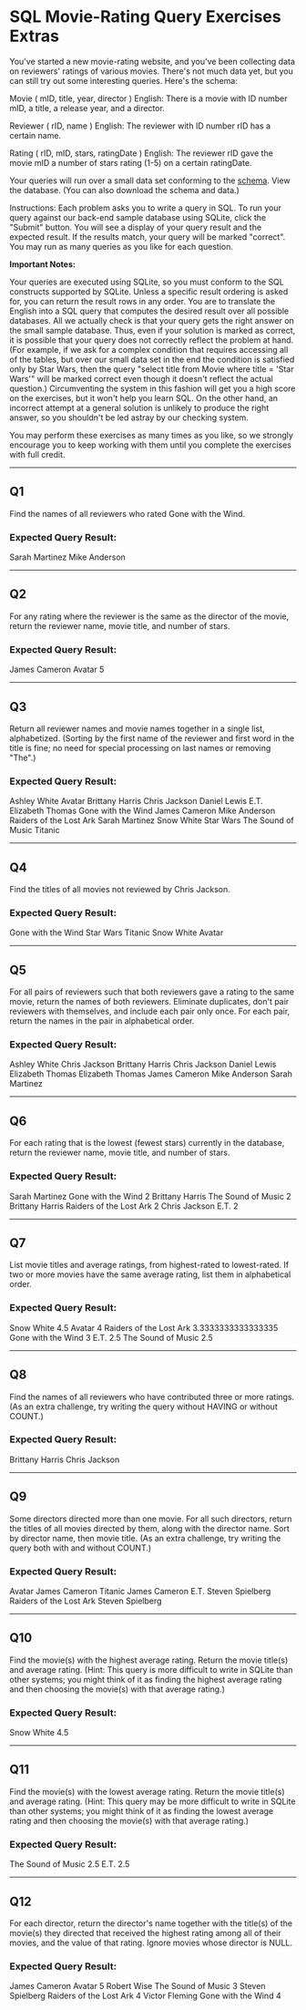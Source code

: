 # SQL Movie-Rating Query Exercises Extras

You've started a new movie-rating website, and you've been collecting data on reviewers' ratings of various movies. There's not much data yet, but you can still try out some interesting queries. Here's the schema:

Movie ( mID, title, year, director )
English: There is a movie with ID number mID, a title, a release year, and a director.

Reviewer ( rID, name )
English: The reviewer with ID number rID has a certain name.

Rating ( rID, mID, stars, ratingDate )
English: The reviewer rID gave the movie mID a number of stars rating (1-5) on a certain ratingDate.

Your queries will run over a small data set conforming to the [schema](rating.sql). View the database. (You can also download the schema and data.)

Instructions: Each problem asks you to write a query in SQL. To run your query against our back-end sample database using SQLite, click the "Submit" button. You will see a display of your query result and the expected result. If the results match, your query will be marked "correct". You may run as many queries as you like for each question.

**Important Notes:**

Your queries are executed using SQLite, so you must conform to the SQL constructs supported by SQLite.
Unless a specific result ordering is asked for, you can return the result rows in any order.
You are to translate the English into a SQL query that computes the desired result over all possible databases. All we actually check is that your query gets the right answer on the small sample database. Thus, even if your solution is marked as correct, it is possible that your query does not correctly reflect the problem at hand. (For example, if we ask for a complex condition that requires accessing all of the tables, but over our small data set in the end the condition is satisfied only by Star Wars, then the query "select title from Movie where title = 'Star Wars'" will be marked correct even though it doesn't reflect the actual question.) Circumventing the system in this fashion will get you a high score on the exercises, but it won't help you learn SQL. On the other hand, an incorrect attempt at a general solution is unlikely to produce the right answer, so you shouldn't be led astray by our checking system.

You may perform these exercises as many times as you like, so we strongly encourage you to keep working with them until you complete the exercises with full credit.

---

## Q1

Find the names of all reviewers who rated Gone with the Wind.

### Expected Query Result:

Sarah Martinez
Mike Anderson

---

## Q2

For any rating where the reviewer is the same as the director of the movie, return the reviewer name, movie title, and number of stars.

### Expected Query Result:
James Cameron	Avatar	5

---

## Q3

Return all reviewer names and movie names together in a single list, alphabetized. (Sorting by the first name of the reviewer and first word in the title is fine; no need for special processing on last names or removing "The".)

### Expected Query Result:

Ashley White
Avatar
Brittany Harris
Chris Jackson
Daniel Lewis
E.T.
Elizabeth Thomas
Gone with the Wind
James Cameron
Mike Anderson
Raiders of the Lost Ark
Sarah Martinez
Snow White
Star Wars
The Sound of Music
Titanic

---

## Q4

Find the titles of all movies not reviewed by Chris Jackson.

### Expected Query Result:

Gone with the Wind
Star Wars
Titanic
Snow White
Avatar

---

## Q5

For all pairs of reviewers such that both reviewers gave a rating to the same movie, return the names of both reviewers. Eliminate duplicates, don't pair reviewers with themselves, and include each pair only once. For each pair, return the names in the pair in alphabetical order.

### Expected Query Result:

Ashley White	Chris Jackson
Brittany Harris	Chris Jackson
Daniel Lewis	Elizabeth Thomas
Elizabeth Thomas	James Cameron
Mike Anderson	Sarah Martinez

---

## Q6

For each rating that is the lowest (fewest stars) currently in the database, return the reviewer name, movie title, and number of stars.

### Expected Query Result:

Sarah Martinez	Gone with the Wind	2
Brittany Harris	The Sound of Music	2
Brittany Harris	Raiders of the Lost Ark	2
Chris Jackson	E.T.	2

---

## Q7

List movie titles and average ratings, from highest-rated to lowest-rated. If two or more movies have the same average rating, list them in alphabetical order.

### Expected Query Result:

Snow White	4.5
Avatar	4
Raiders of the Lost Ark	3.3333333333333335
Gone with the Wind	3
E.T.	2.5
The Sound of Music	2.5

---

## Q8

Find the names of all reviewers who have contributed three or more ratings. (As an extra challenge, try writing the query without HAVING or without COUNT.)

### Expected Query Result:
Brittany Harris
Chris Jackson

---

## Q9

Some directors directed more than one movie. For all such directors, return the titles of all movies directed by them, along with the director name. Sort by director name, then movie title. (As an extra challenge, try writing the query both with and without COUNT.)

### Expected Query Result:
Avatar	James Cameron
Titanic	James Cameron
E.T.	Steven Spielberg
Raiders of the Lost Ark	Steven Spielberg

---

## Q10

Find the movie(s) with the highest average rating. Return the movie title(s) and average rating. (Hint: This query is more difficult to write in SQLite than other systems; you might think of it as finding the highest average rating and then choosing the movie(s) with that average rating.)

### Expected Query Result:
Snow White	4.5

---

## Q11

Find the movie(s) with the lowest average rating. Return the movie title(s) and average rating. (Hint: This query may be more difficult to write in SQLite than other systems; you might think of it as finding the lowest average rating and then choosing the movie(s) with that average rating.)

### Expected Query Result:
The Sound of Music	2.5
E.T.	2.5

---

## Q12

For each director, return the director's name together with the title(s) of the movie(s) they directed that received the highest rating among all of their movies, and the value of that rating. Ignore movies whose director is NULL.

### Expected Query Result:
James Cameron	Avatar	5
Robert Wise	The Sound of Music	3
Steven Spielberg	Raiders of the Lost Ark	4
Victor Fleming	Gone with the Wind	4
